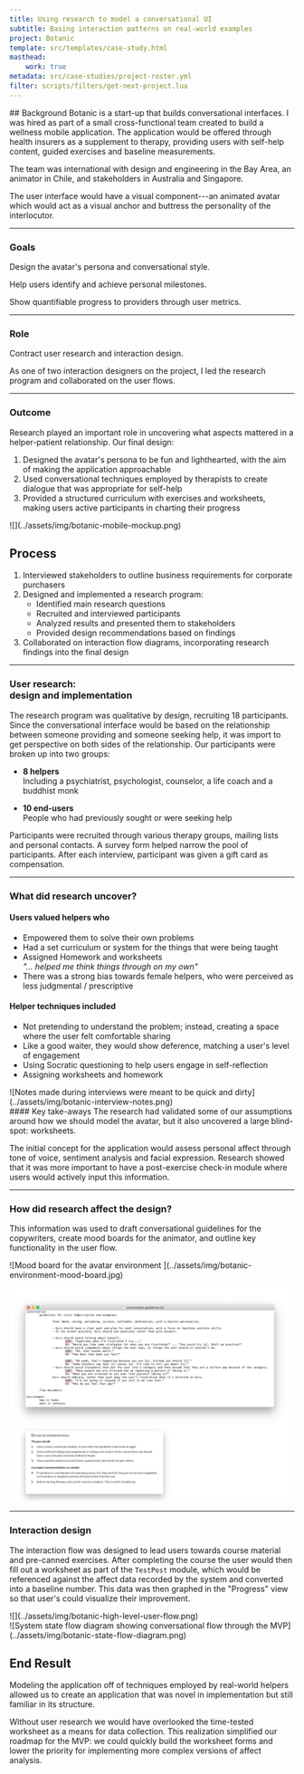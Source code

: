 ```yaml
---
title: Using research to model a conversational UI
subtitle: Basing interaction patterns on real-world examples 
project: Botanic
template: src/templates/case-study.html
masthead:
    work: true
metadata: src/case-studies/project-roster.yml
filter: scripts/filters/get-next-project.lua
---
```


<section class="grid indenter:3/5 flip-top:kid border-top:3px border-accent:cyan">
## Background
Botanic is a start-up that builds conversational interfaces. I was hired as part of a small cross-functional team created to build a wellness mobile application. The application would be offered through health insurers as a supplement to therapy, providing users with self-help content, guided exercises and baseline measurements.

The team was international with design and engineering in the Bay Area, an animator in Chile, and stakeholders in Australia and Singapore.

The user interface would have a visual component---an animated avatar which would act as a visual anchor and buttress the personality of the interlocutor. 

---

### Goals
Design the avatar's persona and conversational style.

Help users identify and achieve personal milestones.

Show quantifiable progress to providers through user metrics.

---

### Role
Contract user research and interaction design.

As one  of two interaction designers on the project, I led the research program and collaborated on the user flows.

---

### Outcome
Research played an important role in uncovering what aspects mattered in a helper-patient relationship. Our final design:

1. Designed the avatar's persona to be fun and lighthearted, with the aim of making the application approachable
2. Used conversational techniques employed by therapists to create dialogue that was appropriate for self-help
3. Provided a structured curriculum with exercises and worksheets, making users active participants in charting their progress

<div class="cinch-up:70% one-third" data-tab="0">
![](../assets/img/botanic-mobile-mockup.png)
</div>

</section>

<section class="grid indenter:3/5 flip-top:kid border-top:3px border-accent:magenta">

## Process
1. Interviewed stakeholders to outline business requirements for corporate purchasers
2. Designed and implemented a research program:
   * Identified main research questions
   * Recruited and interviewed participants
   * Analyzed results and presented them to stakeholders
   * Provided design recommendations based on findings
3. Collaborated on interaction flow diagrams, incorporating research findings into the final design

--- 

### User research:</br>design and implementation
The research program was qualitative by design, recruiting 18 participants. Since the conversational interface would be based on the relationship between someone providing and someone seeking help, it was import to get perspective on both sides of the relationship. Our participants were broken up into two groups:

- **8 helpers**\
Including a psychiatrist, psychologist, counselor, a life coach and a buddhist monk

- **10 end-users**\
People who had previously sought or were seeking help

Participants were recruited through various therapy groups, mailing lists and personal contacts. A survey form helped narrow the pool of participants. After each interview, participant was given a gift card as compensation.

---

### What did research uncover?

#### Users valued helpers who
- Empowered them to solve their own problems 
- Had a  set curriculum or system for the things that were being taught
- Assigned Homework and worksheets\
_"... helped me think things through on my own"_
- There was a strong bias towards female helpers, who were perceived as less judgmental / prescriptive


#### Helper techniques included
- Not pretending to understand the problem; instead, creating a space where the user felt comfortable sharing
- Like a good waiter, they would show deference, matching a user's level of engagement
- Using Socratic questioning to help users engage in self-reflection
- Assigning worksheets and homework


<div class="subgrid side-by-side">
<div class="padding-stack:size2">
![Notes made during interviews were meant to be quick and dirty](../assets/img/botanic-interview-notes.png)
</div>
<div class="null">
#### Key take-aways
The research had validated some of our assumptions around how we should model the avatar, but it also uncovered a large blind-spot: worksheets.

The initial concept for the application would assess personal affect through tone of voice, sentiment analysis and facial expression. Research showed that it was more important to have a post-exercise check-in module where users would actively input this information.
</div>
</div>

---
### How did research affect the design?

This information was used to draft conversational guidelines for the copywriters, create mood boards for the animator, and outline key functionality in the user flow.

<div class="two-thirds padding-stack" data-tab="1">
![Mood board for the avatar environment ](../assets/img/botanic-environment-mood-board.jpg)

![Excerpts from the conversation guidelines and design recommendations](../assets/img/botanic-guidelines-and-recommendations.png)
</div>

---


### Interaction design
The interaction flow was designed to lead users towards course material and pre-canned exercises. After completing the course the user would then fill out a worksheet as part of the `TestPost` module, which would be referenced against the affect data recorded by the system and converted into a baseline number. This data was then graphed in the "Progress" view so that user's could visualize their improvement.

<div class="bkg:grey pano img-height:unset">
![](../assets/img/botanic-high-level-user-flow.png)
<div class="padding-stack">
![System state flow diagram showing conversational flow through the MVP](../assets/img/botanic-state-flow-diagram.png)
</div>
</div>

</section>

<section class="grid indenter:3/5 flip-top:kid border-top:3px border-accent:yellow">


## End Result
Modeling the application off of techniques employed by real-world helpers allowed us to create an application that was novel in implementation but still familiar in its structure.

Without user research we would have overlooked the time-tested worksheet as a means for data collection. This realization simplified our roadmap for the MVP: we could quickly build the worksheet forms and lower the priority for implementing more complex versions of affect analysis.